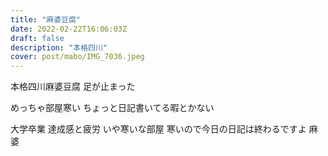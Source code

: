 ```yaml
---
title: "麻婆豆腐"
date: 2022-02-22T16:06:03Z
draft: false
description: "本格四川"
cover: post/mabo/IMG_7036.jpeg
---
```


本格四川麻婆豆腐
足が止まった

めっちゃ部屋寒い
ちょっと日記書いてる暇とかない

大学卒業
達成感と疲労
いや寒いな部屋
寒いので今日の日記は終わるですよ
麻婆
